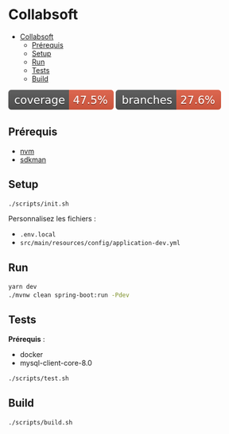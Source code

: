 # Collabsoft

- [Collabsoft](#collabsoft)
  - [Prérequis](#prérequis)
  - [Setup](#setup)
  - [Run](#run)
  - [Tests](#tests)
  - [Build](#build)

![Coverage](/badges/jacoco.svg)
![Branches](/badges/branches.svg)

## Prérequis

- [nvm](https://github.com/nvm-sh/nvm)
- [sdkman](https://sdkman.io)

## Setup

```sh
./scripts/init.sh
```

Personnalisez les fichiers :

- `.env.local`
- `src/main/resources/config/application-dev.yml`

## Run

```sh
yarn dev
./mvnw clean spring-boot:run -Pdev
```

## Tests

**Prérequis** :

- docker
- mysql-client-core-8.0

```sh
./scripts/test.sh
```

## Build

```sh
./scripts/build.sh
```
